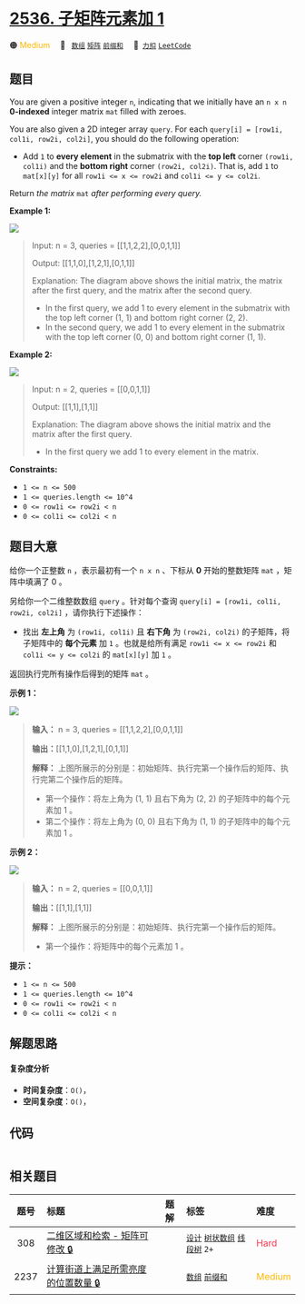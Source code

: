 # [2536. 子矩阵元素加 1](https://2xiao.github.io/leetcode-js/problem/2536.html)

🟠 <font color=#ffb800>Medium</font>&emsp; 🔖&ensp; [`数组`](/tag/array.md) [`矩阵`](/tag/matrix.md) [`前缀和`](/tag/prefix-sum.md)&emsp; 🔗&ensp;[`力扣`](https://leetcode.cn/problems/increment-submatrices-by-one) [`LeetCode`](https://leetcode.com/problems/increment-submatrices-by-one)

## 题目

You are given a positive integer `n`, indicating that we initially have an `n
x n` **0-indexed** integer matrix `mat` filled with zeroes.

You are also given a 2D integer array `query`. For each `query[i] = [row1i,
col1i, row2i, col2i]`, you should do the following operation:

  * Add `1` to **every element** in the submatrix with the **top left** corner `(row1i, col1i)` and the **bottom right** corner `(row2i, col2i)`. That is, add `1` to `mat[x][y]` for all `row1i <= x <= row2i` and `col1i <= y <= col2i`.

Return _the matrix_ `mat` _after performing every query._



**Example 1:**

![](https://assets.leetcode.com/uploads/2022/11/24/p2example11.png)

> Input: n = 3, queries = [[1,1,2,2],[0,0,1,1]]
> 
> Output: [[1,1,0],[1,2,1],[0,1,1]]
> 
> Explanation: The diagram above shows the initial matrix, the matrix after the first query, and the matrix after the second query.
> - In the first query, we add 1 to every element in the submatrix with the top left corner (1, 1) and bottom right corner (2, 2).
> - In the second query, we add 1 to every element in the submatrix with the top left corner (0, 0) and bottom right corner (1, 1).

**Example 2:**

![](https://assets.leetcode.com/uploads/2022/11/24/p2example22.png)

> Input: n = 2, queries = [[0,0,1,1]]
> 
> Output: [[1,1],[1,1]]
> 
> Explanation: The diagram above shows the initial matrix and the matrix after the first query.
> - In the first query we add 1 to every element in the matrix.

**Constraints:**

  * `1 <= n <= 500`
  * `1 <= queries.length <= 10^4`
  * `0 <= row1i <= row2i < n`
  * `0 <= col1i <= col2i < n`


## 题目大意

给你一个正整数 `n` ，表示最初有一个 `n x n` 、下标从 **0** 开始的整数矩阵 `mat` ，矩阵中填满了 0 。

另给你一个二维整数数组 `query` 。针对每个查询 `query[i] = [row1i, col1i, row2i, col2i]`
，请你执行下述操作：

  * 找出 **左上角** 为 `(row1i, col1i)` 且 **右下角** 为 `(row2i, col2i)` 的子矩阵，将子矩阵中的 **每个元素** 加 `1` 。也就是给所有满足 `row1i <= x <= row2i` 和 `col1i <= y <= col2i` 的 `mat[x][y]` 加 `1` 。

返回执行完所有操作后得到的矩阵 `mat` 。



**示例 1：**

![](https://assets.leetcode.com/uploads/2022/11/24/p2example11.png)

> 
> 
> 
> 
> 
> **输入：** n = 3, queries = [[1,1,2,2],[0,0,1,1]]
> 
> **输出：**[[1,1,0],[1,2,1],[0,1,1]]
> 
> **解释：** 上图所展示的分别是：初始矩阵、执行完第一个操作后的矩阵、执行完第二个操作后的矩阵。
> - 第一个操作：将左上角为 (1, 1) 且右下角为 (2, 2) 的子矩阵中的每个元素加 1 。 
> - 第二个操作：将左上角为 (0, 0) 且右下角为 (1, 1) 的子矩阵中的每个元素加 1 。 
> 
> 

**示例 2：**

![](https://assets.leetcode.com/uploads/2022/11/24/p2example22.png)

> 
> 
> 
> 
> 
> **输入：** n = 2, queries = [[0,0,1,1]]
> 
> **输出：**[[1,1],[1,1]]
> 
> **解释：** 上图所展示的分别是：初始矩阵、执行完第一个操作后的矩阵。 
> - 第一个操作：将矩阵中的每个元素加 1 。



**提示：**

  * `1 <= n <= 500`
  * `1 <= queries.length <= 10^4`
  * `0 <= row1i <= row2i < n`
  * `0 <= col1i <= col2i < n`


## 解题思路

#### 复杂度分析

- **时间复杂度**：`O()`，
- **空间复杂度**：`O()`，

## 代码

```javascript

```

## 相关题目

<!-- prettier-ignore -->
| 题号 | 标题 | 题解 | 标签 | 难度 |
| :------: | :------ | :------: | :------ | :------ |
| 308 | [二维区域和检索 - 矩阵可修改 🔒](https://leetcode.com/problems/range-sum-query-2d-mutable) |  |  [`设计`](/tag/design.md) [`树状数组`](/tag/binary-indexed-tree.md) [`线段树`](/tag/segment-tree.md) `2+` | <font color=#ff334b>Hard</font> |
| 2237 | [计算街道上满足所需亮度的位置数量 🔒](https://leetcode.com/problems/count-positions-on-street-with-required-brightness) |  |  [`数组`](/tag/array.md) [`前缀和`](/tag/prefix-sum.md) | <font color=#ffb800>Medium</font> |